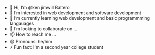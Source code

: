 - 👋 Hi, I’m @ken jimwill Baltero
- 👀 I’m interested in web development and software development  
- 🌱 I’m currently learning web development and basic programmming langauages
- 💞️ I’m looking to collaborate on ...
- 📫 How to reach me ...
- 😄 Pronouns: he/him
- ⚡ Fun fact: I'm a second year college student

<!---
Blank2232/Blank2232 is a ✨ special ✨ repository because its `README.md` (this file) appears on your GitHub profile.
You can click the Preview link to take a look at your changes.
--->
